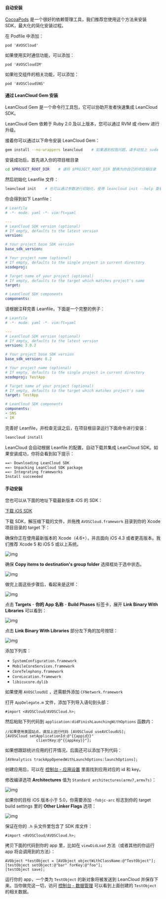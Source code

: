 #### 自动安装

[CocoaPods](http://www.cocoapods.org) 是一个很好的依赖管理工具，我们推荐您使用这个方法来安装 SDK，最大化的简化安装过程。

在 Podfile 中添加：

```
pod 'AVOSCloud'
```

如果使用实时通信功能，可以添加：

```
pod 'AVOSCloudIM'
```

如果社交组件的相关功能，可以添加：

```
pod 'AVOSCloudSNS'
```


#### 通过 LeanCloud Gem 安装

LeanCloud Gem 是一个命令行工具包，它可以协助开发者快速集成 LeanCloud SDK。

LeanCloud Gem 依赖于 Ruby 2.0 及以上版本，您可以通过 RVM 或 rbenv 进行升级。

接着你可以通过以下命令安装 LeanCloud Gem：

```sh
gem install --no-wrappers leancloud    # 如果遇到权限问题，请手动加上 sudo
```

安装成功后，首先进入你的项目根目录

```sh
cd $PROJECT_ROOT_DIR    # 请将 $PROJECT_ROOT_DIR 替换为你自己的项目根目录
```

然后初始化 Leanfile 文件：

```sh
leancloud init    # 也可以通过参数进行初始化，使用 leancloud init --help 查看帮助
```

你会得到如下 Leanfile：

```yaml
# Leanfile
# -*- mode: yaml -*- vim:ft=yaml

---
# LeanCloud SDK version (optional)
# If empty, defaults to the latest version
version:

# Your project base SDK version
base_sdk_version:

# Your project name (optional)
# If empty, defaults to the single project in current directory
xcodeproj:

# Target name of your project (optional)
# If empty, defaults to the target which matches project's name
target:

# LeanCloud SDK components
components:
```

请根据注释完善 Leanfile，下面是一个完整的例子：

```yaml
# Leanfile
# -*- mode: yaml -*- vim:ft=yaml

---
# LeanCloud SDK version (optional)
# If empty, defaults to the latest version
version: 3.0.2

# Your project base SDK version
base_sdk_version: 8.2

# Your project name (optional)
# If empty, defaults to the single project in current directory
xcodeproj: TestApp

# Target name of your project (optional)
# If empty, defaults to the target which matches project's name
target: TestApp

# LeanCloud SDK components
components:
- SNS
- IM
```

完善好 Leanfile，并检查无误之后，在项目根目录运行下面命令进行安装：

```sh
leancloud install
```

LeanCloud 会自动根据 Leanfile 的配置，自动下载并集成 LeanCloud SDK。如果安装成功，你将会看到如下提示：

```sh
==> Downloading LeanCloud SDK
==> Unpacking LeanCloud SDK package
==> Integrating frameworks
Install succeeded
```


#### 手动安装

您也可以从下面的地址下载最新版本 iOS 的 SDK：

<p><a class="btn btn-default" href="https://leancloud.cn/docs/sdk_down.html">下载 iOS SDK</a></p>

下载 SDK，解压缩下载的文件，并拖拽 `AVOSCloud.framework` 目录到你的 Xcode 项目目录的 target 下：

<div class="callout callout-info">确保你正在使用最新版本的 Xcode（4.6+），并且面向 iOS 4.3 或者更高版本。我们推荐 Xcode 5 和 iOS 5 或以上系统。</div>

![img](https://leancloud.cn/docs/images/quick_start/ios/1.png)

确保 **Copy items to destination's group folder** 选择框处于选中状态。

![img](https://leancloud.cn/docs/images/quick_start/ios/2.png)

做完上面这些步骤后，看起来是这样：

![img](https://leancloud.cn/docs/images/quick_start/ios/3.png)

点击 **Targets** - **你的 App 名称** - **Build Phases** 标签卡，展开 **Link Binary With Libraries** 可以看到：

![img](https://leancloud.cn/docs/images/quick_start/ios/4.png)

点击 **Link Binary With Libraries** 部分左下角的加号按钮：

![img](https://leancloud.cn/docs/images/quick_start/ios/6.png)

添加下列库：

- `SystemConfiguration.framework`
- `MobileCoreServices.framework`
- `CoreTelephony.framework`
- `CoreLocation.framework`
- `libicucore.dylib`

如果使用 `AVOSCloudUI` ，还需额外添加 `CFNetwork.framework`


打开 `AppDelegate.m` 文件，添加下列导入语句到头部：

```
#import <AVOSCloud/AVOSCloud.h>;
```

然后粘贴下列代码到 `application:didFinishLaunchingWithOptions` 函数内：

```
//如果使用美国站点，请加上这行代码 [AVOSCloud useAVCloudUS];
[AVOSCloud setApplicationId:@"{{appid}}"
              clientKey:@"{{appkey}}"];
```

如果想跟踪统计应用的打开情况，后面还可以添加下列代码：

```
[AVAnalytics trackAppOpenedWithLaunchOptions:launchOptions];
```

创建应用后，可以在 [控制台 - 应用设置](/app.html?appid={{appid}}#/key) 里面找到应用对应的 id 和 key。

修改编译选项 **Architectures** 值为 `Standard architectures(armv7,armv7s)`：

![img](https://leancloud.cn/docs/images/quick_start/ios/arm64.png)

如果你的目标 iOS 版本小于 5.0，你需要添加 `-fobjc-arc` 标志到你的 target build settings 里的 **Other Linker Flags** 选项：

![img](https://leancloud.cn/docs/images/quick_start/ios/fobjc.gif)

保证在你的 `.h` 头文件里包含了 SDK 库文件：

```
#import <AVOSCloud/AVOSCloud.h>;
```

拷贝下面的代码到你的 app 里，比如在 `viewDidLoad` 方法（或者其他的你运行 app 将会调用到的方法）：

```
AVObject *testObject = [AVObject objectWithClassName:@"TestObject"];
[testObject setObject:@"bar" forKey:@"foo"];
[testObject save];
```

运行你的 app，一个类为 `TestObject` 的新对象将被发送到 LeanCloud 并保存下来。当你做完这一切，访问 [控制台 - 数据管理](/data.html?appid={{appid}}#/TestObject) 可以看到上面创建的 `TestObject` 的相关数据。

